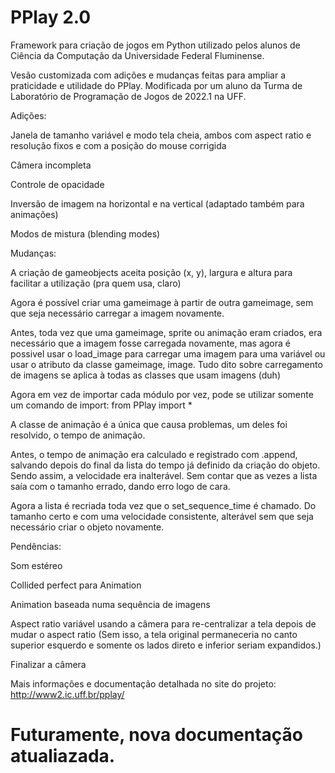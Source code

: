 # PPlay 2.0
Framework para criação de jogos em Python utilizado pelos alunos de Ciência da Computação da Universidade Federal Fluminense.

Vesão customizada com adições e mudanças feitas para ampliar a praticidade e utilidade do PPlay.
Modificada por um aluno da Turma de Laboratório de Programação de Jogos de 2022.1 na UFF.


Adições:

Janela de tamanho variável e modo tela cheia, ambos com aspect ratio e resolução fixos e com a posição do mouse corrigida

Câmera incompleta

Controle de opacidade

Inversão de imagem na horizontal e na vertical (adaptado também para animações)

Modos de mistura (blending modes)


Mudanças:

A criação de gameobjects aceita posição (x, y), largura e altura para facilitar a utilização (pra quem usa, claro)

Agora é possível criar uma gameimage à partir de outra gameimage, sem que seja necessário carregar a imagem novamente.

Antes, toda vez que uma gameimage, sprite ou animação eram criados, era necessário que a imagem fosse carregada novamente, mas agora é possivel usar o load_image para carregar uma imagem para uma variável ou usar o atributo da classe gameimage, image. Tudo dito sobre carregamento de imagens se aplica à todas as classes que usam imagens (duh)

Agora em vez de importar cada módulo por vez, pode se utilizar somente um comando de import: from PPlay import *

A classe de animação é a única que causa problemas, um deles foi resolvido, o tempo de animação.

Antes, o tempo de animação era calculado e registrado com .append, salvando depois do final da lista do tempo já definido da criação do objeto. Sendo assim, a velocidade era inalterável. Sem contar que as vezes a lista saía com o tamanho errado, dando erro logo de cara.

Agora a lista é recriada toda vez que o set_sequence_time é chamado. Do tamanho certo e com uma velocidade consistente, alterável sem que seja necessário criar o objeto novamente.

Pendências:

Som estéreo

Collided perfect para Animation

Animation baseada numa sequência de imagens

Aspect ratio variável usando a câmera para re-centralizar a tela depois de mudar o aspect ratio
(Sem isso, a tela original permaneceria no canto superior esquerdo e somente os lados direto e inferior seriam expandidos.)

Finalizar a câmera


Mais informações e documentação detalhada no site do projeto:
http://www2.ic.uff.br/pplay/

# Futuramente, nova documentação atualiazada.

